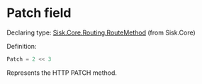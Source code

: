 <!--

Copyrights 2023 Sisk Framework - CypherPotato
Published under MIT license

!!! DO NOT EDIT THIS FILE !!!
This file was generated by a tool in the Sisk package. To edit the information in this documentation,
edit the XML documentation present in the Sisk source code.

-->


# Patch field

Declaring type: [Sisk.Core.Routing.RouteMethod](/spec/Sisk.Core.Routing.RouteMethod.md) (from Sisk.Core)


Definition:

```cs
Patch = 2 << 3
```

Represents the HTTP PATCH method.

